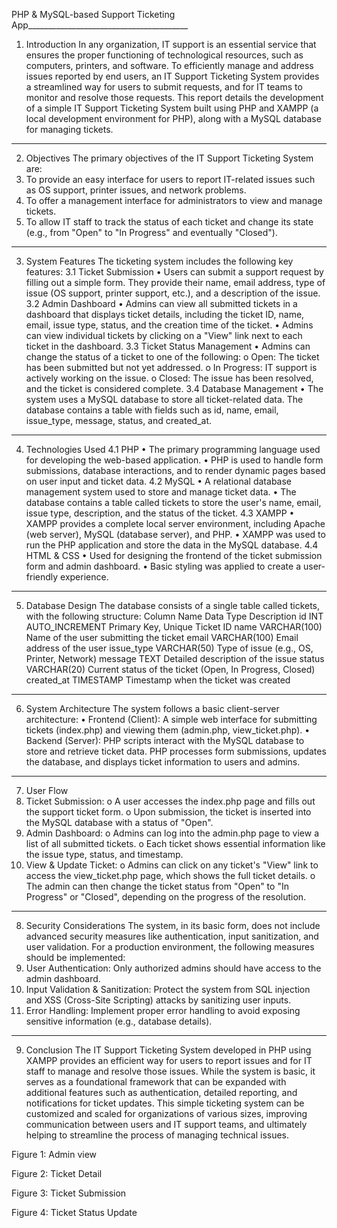 PHP & MySQL-based Support Ticketing App________________________________________
1. Introduction
In any organization, IT support is an essential service that ensures the proper functioning of technological resources, such as computers, printers, and software. To efficiently manage and address issues reported by end users, an IT Support Ticketing System provides a streamlined way for users to submit requests, and for IT teams to monitor and resolve those requests.
This report details the development of a simple IT Support Ticketing System built using PHP and XAMPP (a local development environment for PHP), along with a MySQL database for managing tickets.
________________________________________
2. Objectives
The primary objectives of the IT Support Ticketing System are:
1.	To provide an easy interface for users to report IT-related issues such as OS support, printer issues, and network problems.
2.	To offer a management interface for administrators to view and manage tickets.
3.	To allow IT staff to track the status of each ticket and change its state (e.g., from "Open" to "In Progress" and eventually "Closed").
________________________________________
3. System Features
The ticketing system includes the following key features:
3.1 Ticket Submission
•	Users can submit a support request by filling out a simple form. They provide their name, email address, type of issue (OS support, printer support, etc.), and a description of the issue.
3.2 Admin Dashboard
•	Admins can view all submitted tickets in a dashboard that displays ticket details, including the ticket ID, name, email, issue type, status, and the creation time of the ticket.
•	Admins can view individual tickets by clicking on a "View" link next to each ticket in the dashboard.
3.3 Ticket Status Management
•	Admins can change the status of a ticket to one of the following:
o	Open: The ticket has been submitted but not yet addressed.
o	In Progress: IT support is actively working on the issue.
o	Closed: The issue has been resolved, and the ticket is considered complete.
3.4 Database Management
•	The system uses a MySQL database to store all ticket-related data. The database contains a table with fields such as id, name, email, issue_type, message, status, and created_at.
________________________________________
4. Technologies Used
4.1 PHP
•	The primary programming language used for developing the web-based application.
•	PHP is used to handle form submissions, database interactions, and to render dynamic pages based on user input and ticket data.
4.2 MySQL
•	A relational database management system used to store and manage ticket data.
•	The database contains a table called tickets to store the user's name, email, issue type, description, and the status of the ticket.
4.3 XAMPP
•	XAMPP provides a complete local server environment, including Apache (web server), MySQL (database server), and PHP.
•	XAMPP was used to run the PHP application and store the data in the MySQL database.
4.4 HTML & CSS
•	Used for designing the frontend of the ticket submission form and admin dashboard.
•	Basic styling was applied to create a user-friendly experience.
________________________________________
5. Database Design
The database consists of a single table called tickets, with the following structure:
Column Name	Data Type	Description
id	INT AUTO_INCREMENT	Primary Key, Unique Ticket ID
name	VARCHAR(100)	Name of the user submitting the ticket
email	VARCHAR(100)	Email address of the user
issue_type	VARCHAR(50)	Type of issue (e.g., OS, Printer, Network)
message	TEXT	Detailed description of the issue
status	VARCHAR(20)	Current status of the ticket (Open, In Progress, Closed)
created_at	TIMESTAMP	Timestamp when the ticket was created
________________________________________
6. System Architecture
The system follows a basic client-server architecture:
•	Frontend (Client): A simple web interface for submitting tickets (index.php) and viewing them (admin.php, view_ticket.php).
•	Backend (Server): PHP scripts interact with the MySQL database to store and retrieve ticket data. PHP processes form submissions, updates the database, and displays ticket information to users and admins.
________________________________________
7. User Flow
1.	Ticket Submission:
o	A user accesses the index.php page and fills out the support ticket form.
o	Upon submission, the ticket is inserted into the MySQL database with a status of "Open".
2.	Admin Dashboard:
o	Admins can log into the admin.php page to view a list of all submitted tickets.
o	Each ticket shows essential information like the issue type, status, and timestamp.
3.	View & Update Ticket:
o	Admins can click on any ticket's "View" link to access the view_ticket.php page, which shows the full ticket details.
o	The admin can then change the ticket status from "Open" to "In Progress" or "Closed", depending on the progress of the resolution.
________________________________________
8. Security Considerations
The system, in its basic form, does not include advanced security measures like authentication, input sanitization, and user validation. For a production environment, the following measures should be implemented:
1.	User Authentication: Only authorized admins should have access to the admin dashboard.
2.	Input Validation & Sanitization: Protect the system from SQL injection and XSS (Cross-Site Scripting) attacks by sanitizing user inputs.
3.	Error Handling: Implement proper error handling to avoid exposing sensitive information (e.g., database details).
________________________________________
9. Conclusion
The IT Support Ticketing System developed in PHP using XAMPP provides an efficient way for users to report issues and for IT staff to manage and resolve those issues. While the system is basic, it serves as a foundational framework that can be expanded with additional features such as authentication, detailed reporting, and notifications for ticket updates.
This simple ticketing system can be customized and scaled for organizations of various sizes, improving communication between users and IT support teams, and ultimately helping to streamline the process of managing technical issues.


 
Figure 1: Admin view
 
Figure 2: Ticket Detail
 
Figure 3: Ticket Submission
 
Figure 4: Ticket Status Update
